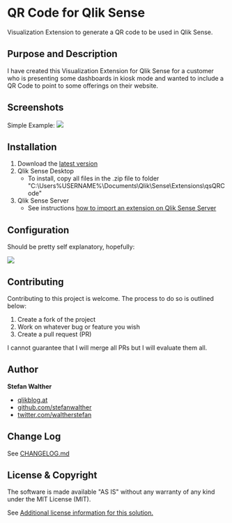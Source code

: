 # QR Code for Qlik Sense
Visualization Extension to generate a QR code to be used in Qlik Sense.

## Purpose and Description
I have created this Visualization Extension for Qlik Sense for a customer who is presenting some dashboards in kiosk mode and wanted to include a QR Code to point to some offerings on their website.

## Screenshots

Simple Example:
![](https://raw.githubusercontent.com/stefanwalther/qsQRCode/gh-pages/images/qsQRCode_Dashboard.png)

## Installation

1. Download the [latest version](https://github.com/stefanwalther/qsQRCode/raw/master/build/QRCode_latest.zip)
2. Qlik Sense Desktop
	* To install, copy all files in the .zip file to folder "C:\Users\%USERNAME%\Documents\Qlik\Sense\Extensions\qsQRCode"
3. Qlik Sense Server
	* See instructions [how to import an extension on Qlik Sense Server](http://help.qlik.com/sense/en-US/online/#../Subsystems/Qlik_Management_Console_help/Content/QMC_Resources_Extensions_AddingExtensions.htm?Highlight=extension)

## Configuration

Should be pretty self explanatory, hopefully:

![](https://raw.githubusercontent.com/stefanwalther/qsQRCode/gh-pages/images/qsQRCode_PropertyPanel.png)

## Contributing
Contributing to this project is welcome. The process to do so is outlined below:

1. Create a fork of the project
2. Work on whatever bug or feature you wish
3. Create a pull request (PR)

I cannot guarantee that I will merge all PRs but I will evaluate them all.

## Author

**Stefan Walther**
* [qlikblog.at](http://www.qlikblog.at)
* [github.com/stefanwalther](http://github.com/stefanwalther)
* [twitter.com/waltherstefan](http://twitter.com/waltherstefan)

## Change Log

See [CHANGELOG.md](https://github.com/stefanwalther/qsQRCode/blob/master/CHANGELOG.md)

## License & Copyright

The software is made available "AS IS" without any warranty of any kind under the MIT License (MIT).

See [Additional license information for this solution.](https://github.com/stefanwalther/qsQRCode/blob/master/LICENSE.md)
